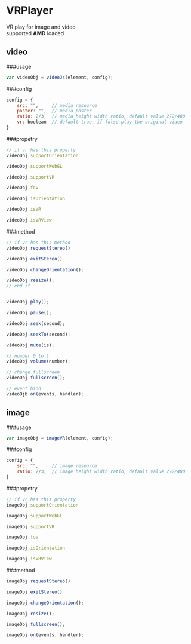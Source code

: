 # VRPlayer
VR play for image and video<br>
supported **AMD** loaded

## video
###usage
```javascript
var videoObj = videoJs(element, config);
```
###config
```javascript
config = {
	src: "",     // media resource
	poster: "",  // media poster
	ratio: 2/3,  // media height width ratio, default value 272/480
	vr: boolean  // default true, if false play the original video
}
```

###propetry
```javascript
// if vr has this property
videoObj.supportOrientation

videoObj.supportWebGL

videoObj.supportVR

videoObj.fov

videoObj.isOrientation

videoObj.isVR

videoObj.isVRView
```

###method
```javascript
// if vr has this method
videoObj.requestStereo()

videoObj.exitStereo()

videoObj.changeOrientation();

videoObj.resize();
// end if


videoObj.play();

videoObj.pause();

videoObj.seek(second);

videoObj.seekTo(second);

videoObj.mute(is);

// number 0 to 1
videoObj.volume(number);

// change fullscreen
videoObj.fullscreen();

// event bind
videoOjb.on(events, handler);
```

## image
###usage
```javascript
var imageObj = imageVR(element, config);
```

###config
```javascript
config = {
	src: "",     // image resource
	ratio: 2/3,  // image height width ratio, default value 272/480
}
```

###propetry
```javascript
// if vr has this property
imageObj.supportOrientation

imageObj.supportWebGL

imageObj.supportVR

imageObj.fov

imageObj.isOrientation

imageObj.isVRView
```

###method
```javascript
imageObj.requestStereo()

imageObj.exitStereo()

imageObj.changeOrientation();

imageObj.resize();

imageObj.fullscreen();

imageObj.on(events, handler);
```